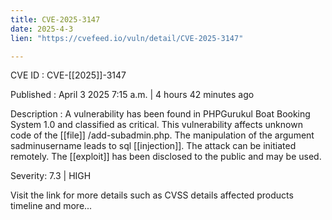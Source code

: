 ```yaml
---
title: CVE-2025-3147
date: 2025-4-3
lien: "https://cvefeed.io/vuln/detail/CVE-2025-3147"

---
```


CVE ID : CVE-[[2025]]-3147

Published :  April 3
2025
7:15 a.m. | 4 hours
42 minutes ago

Description : A vulnerability has been found in PHPGurukul Boat Booking System 1.0 and classified as critical. This vulnerability affects unknown code of the  [[file]] /add-subadmin.php. The manipulation of the argument sadminusername leads to sql  [[injection]]. The attack can be initiated remotely. The  [[exploit]] has been disclosed to the public and may be used.

Severity: 7.3 | HIGH

Visit the link for more details
such as CVSS details
affected products
timeline
and more...
